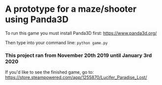 # A prototype for a maze/shooter using Panda3D

To run this game you must install Panda3D first: https://www.panda3d.org/

Then type into your command line: `python game.py`

### This project ran from November 20th 2019 until January 3rd 2020

If you'd like to see the finished game, go to:
https://store.steampowered.com/app/1255870/Lucifer_Paradise_Lost/
